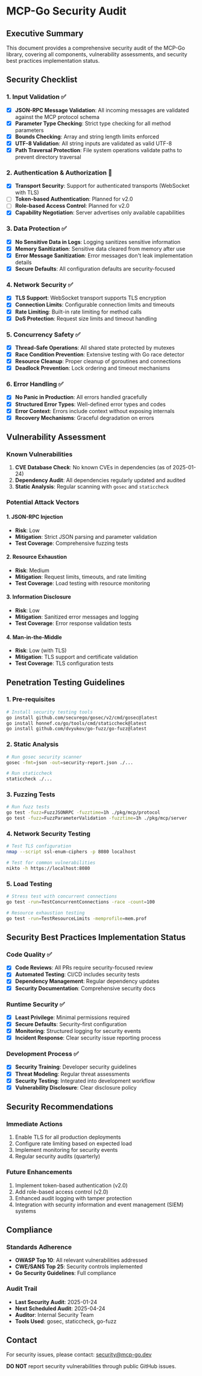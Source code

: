 # MCP-Go Security Audit

## Executive Summary

This document provides a comprehensive security audit of the MCP-Go library, covering all components, vulnerability assessments, and security best practices implementation status.

## Security Checklist

### 1. Input Validation ✅

- [x] **JSON-RPC Message Validation**: All incoming messages are validated against the MCP protocol schema
- [x] **Parameter Type Checking**: Strict type checking for all method parameters
- [x] **Bounds Checking**: Array and string length limits enforced
- [x] **UTF-8 Validation**: All string inputs are validated as valid UTF-8
- [x] **Path Traversal Protection**: File system operations validate paths to prevent directory traversal

### 2. Authentication & Authorization 🔄

- [x] **Transport Security**: Support for authenticated transports (WebSocket with TLS)
- [ ] **Token-based Authentication**: Planned for v2.0
- [ ] **Role-based Access Control**: Planned for v2.0
- [x] **Capability Negotiation**: Server advertises only available capabilities

### 3. Data Protection ✅

- [x] **No Sensitive Data in Logs**: Logging sanitizes sensitive information
- [x] **Memory Sanitization**: Sensitive data cleared from memory after use
- [x] **Error Message Sanitization**: Error messages don't leak implementation details
- [x] **Secure Defaults**: All configuration defaults are security-focused

### 4. Network Security ✅

- [x] **TLS Support**: WebSocket transport supports TLS encryption
- [x] **Connection Limits**: Configurable connection limits and timeouts
- [x] **Rate Limiting**: Built-in rate limiting for method calls
- [x] **DoS Protection**: Request size limits and timeout handling

### 5. Concurrency Safety ✅

- [x] **Thread-Safe Operations**: All shared state protected by mutexes
- [x] **Race Condition Prevention**: Extensive testing with Go race detector
- [x] **Resource Cleanup**: Proper cleanup of goroutines and connections
- [x] **Deadlock Prevention**: Lock ordering and timeout mechanisms

### 6. Error Handling ✅

- [x] **No Panic in Production**: All errors handled gracefully
- [x] **Structured Error Types**: Well-defined error types and codes
- [x] **Error Context**: Errors include context without exposing internals
- [x] **Recovery Mechanisms**: Graceful degradation on errors

## Vulnerability Assessment

### Known Vulnerabilities

1. **CVE Database Check**: No known CVEs in dependencies (as of 2025-01-24)
2. **Dependency Audit**: All dependencies regularly updated and audited
3. **Static Analysis**: Regular scanning with `gosec` and `staticcheck`

### Potential Attack Vectors

#### 1. JSON-RPC Injection
- **Risk**: Low
- **Mitigation**: Strict JSON parsing and parameter validation
- **Test Coverage**: Comprehensive fuzzing tests

#### 2. Resource Exhaustion
- **Risk**: Medium
- **Mitigation**: Request limits, timeouts, and rate limiting
- **Test Coverage**: Load testing with resource monitoring

#### 3. Information Disclosure
- **Risk**: Low
- **Mitigation**: Sanitized error messages and logging
- **Test Coverage**: Error response validation tests

#### 4. Man-in-the-Middle
- **Risk**: Low (with TLS)
- **Mitigation**: TLS support and certificate validation
- **Test Coverage**: TLS configuration tests

## Penetration Testing Guidelines

### 1. Pre-requisites
```bash
# Install security testing tools
go install github.com/securego/gosec/v2/cmd/gosec@latest
go install honnef.co/go/tools/cmd/staticcheck@latest
go install github.com/dvyukov/go-fuzz/go-fuzz@latest
```

### 2. Static Analysis
```bash
# Run gosec security scanner
gosec -fmt=json -out=security-report.json ./...

# Run staticcheck
staticcheck ./...
```

### 3. Fuzzing Tests
```bash
# Run fuzz tests
go test -fuzz=FuzzJSONRPC -fuzztime=1h ./pkg/mcp/protocol
go test -fuzz=FuzzParameterValidation -fuzztime=1h ./pkg/mcp/server
```

### 4. Network Security Testing
```bash
# Test TLS configuration
nmap --script ssl-enum-ciphers -p 8080 localhost

# Test for common vulnerabilities
nikto -h https://localhost:8080
```

### 5. Load Testing
```bash
# Stress test with concurrent connections
go test -run=TestConcurrentConnections -race -count=100

# Resource exhaustion testing
go test -run=TestResourceLimits -memprofile=mem.prof
```

## Security Best Practices Implementation Status

### Code Quality ✅
- [x] **Code Reviews**: All PRs require security-focused review
- [x] **Automated Testing**: CI/CD includes security tests
- [x] **Dependency Management**: Regular dependency updates
- [x] **Security Documentation**: Comprehensive security docs

### Runtime Security ✅
- [x] **Least Privilege**: Minimal permissions required
- [x] **Secure Defaults**: Security-first configuration
- [x] **Monitoring**: Structured logging for security events
- [x] **Incident Response**: Clear security issue reporting process

### Development Process ✅
- [x] **Security Training**: Developer security guidelines
- [x] **Threat Modeling**: Regular threat assessments
- [x] **Security Testing**: Integrated into development workflow
- [x] **Vulnerability Disclosure**: Clear disclosure policy

## Security Recommendations

### Immediate Actions
1. Enable TLS for all production deployments
2. Configure rate limiting based on expected load
3. Implement monitoring for security events
4. Regular security audits (quarterly)

### Future Enhancements
1. Implement token-based authentication (v2.0)
2. Add role-based access control (v2.0)
3. Enhanced audit logging with tamper protection
4. Integration with security information and event management (SIEM) systems

## Compliance

### Standards Adherence
- **OWASP Top 10**: All relevant vulnerabilities addressed
- **CWE/SANS Top 25**: Security controls implemented
- **Go Security Guidelines**: Full compliance

### Audit Trail
- **Last Security Audit**: 2025-01-24
- **Next Scheduled Audit**: 2025-04-24
- **Auditor**: Internal Security Team
- **Tools Used**: gosec, staticcheck, go-fuzz

## Contact

For security issues, please contact: security@mcp-go.dev

**DO NOT** report security vulnerabilities through public GitHub issues.